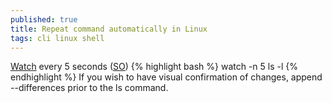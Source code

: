 ```yaml
---
published: true
title: Repeat command automatically in Linux
tags: cli linux shell
---
```

[Watch](https://linux.die.net/man/1/watch) every 5 seconds ([SO](https://stackoverflow.com/a/13593790/51386))
{% highlight bash %}
watch -n 5 ls -l
{% endhighlight %}
If you wish to have visual confirmation of changes, append --differences prior to the ls command.
